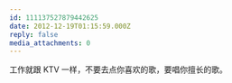 ```yaml
---
id: 111137527879442625
date: 2012-12-19T01:15:59.000Z
reply: false
media_attachments: 0
---
```


工作就跟 KTV 一样，不要去点你喜欢的歌，要唱你擅长的歌。

